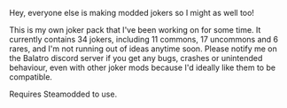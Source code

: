 Hey, everyone else is making modded jokers so I might as well too!

This is my own joker pack that I've been working on for some time. It currently contains 34 jokers, including 11 commons, 17 uncommons and 6 rares, and I'm not running out of ideas anytime soon. Please notify me on the Balatro discord server if you get any bugs, crashes or unintended behaviour, even with other joker mods because I'd ideally like them to be compatible.

Requires Steamodded to use. 
